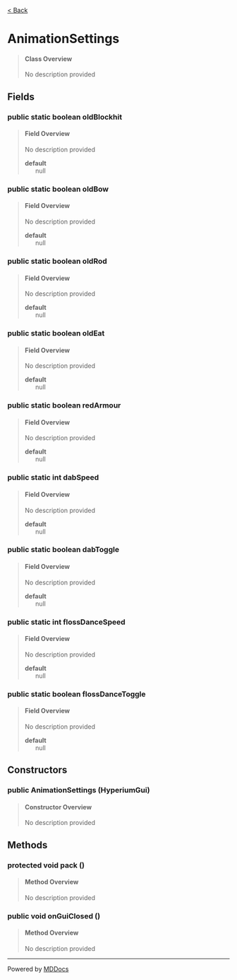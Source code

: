 [< Back](../README.md)
# AnimationSettings #
>#### Class Overview ####
>No description provided
## Fields ##
### public static boolean oldBlockhit ###
>#### Field Overview ####
>No description provided
>
>**default**<br />
>&nbsp;&nbsp;&nbsp;&nbsp;&nbsp;&nbsp;null
>
### public static boolean oldBow ###
>#### Field Overview ####
>No description provided
>
>**default**<br />
>&nbsp;&nbsp;&nbsp;&nbsp;&nbsp;&nbsp;null
>
### public static boolean oldRod ###
>#### Field Overview ####
>No description provided
>
>**default**<br />
>&nbsp;&nbsp;&nbsp;&nbsp;&nbsp;&nbsp;null
>
### public static boolean oldEat ###
>#### Field Overview ####
>No description provided
>
>**default**<br />
>&nbsp;&nbsp;&nbsp;&nbsp;&nbsp;&nbsp;null
>
### public static boolean redArmour ###
>#### Field Overview ####
>No description provided
>
>**default**<br />
>&nbsp;&nbsp;&nbsp;&nbsp;&nbsp;&nbsp;null
>
### public static int dabSpeed ###
>#### Field Overview ####
>No description provided
>
>**default**<br />
>&nbsp;&nbsp;&nbsp;&nbsp;&nbsp;&nbsp;null
>
### public static boolean dabToggle ###
>#### Field Overview ####
>No description provided
>
>**default**<br />
>&nbsp;&nbsp;&nbsp;&nbsp;&nbsp;&nbsp;null
>
### public static int flossDanceSpeed ###
>#### Field Overview ####
>No description provided
>
>**default**<br />
>&nbsp;&nbsp;&nbsp;&nbsp;&nbsp;&nbsp;null
>
### public static boolean flossDanceToggle ###
>#### Field Overview ####
>No description provided
>
>**default**<br />
>&nbsp;&nbsp;&nbsp;&nbsp;&nbsp;&nbsp;null
>
## Constructors ##
### public AnimationSettings (HyperiumGui) ###
>#### Constructor Overview ####
>No description provided
>
## Methods ##
### protected void pack () ###
>#### Method Overview ####
>No description provided
>
### public void onGuiClosed () ###
>#### Method Overview ####
>No description provided
>

---
Powered by [MDDocs](https://github.com/VRCube/MDDocs)